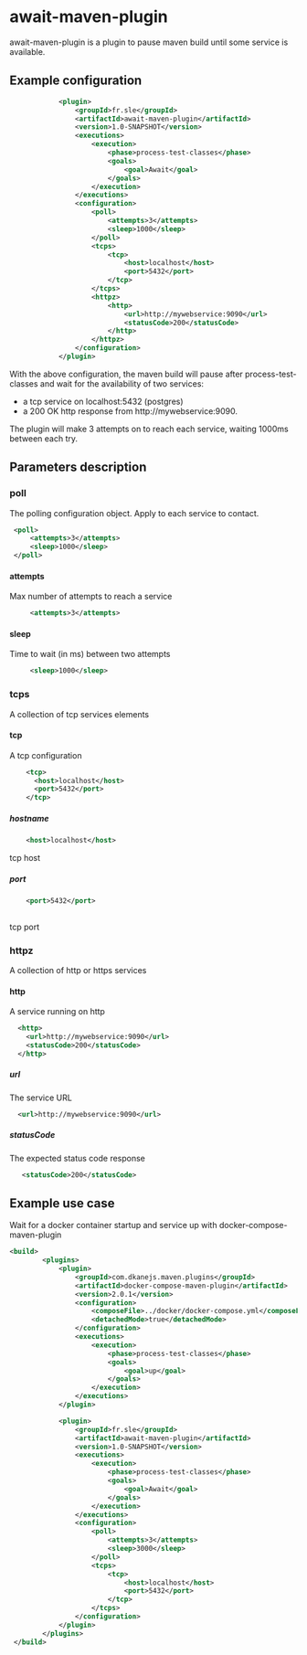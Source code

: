 # await-maven-plugin

await-maven-plugin is a plugin to pause maven build until some service is available.

## Example configuration

```xml
            <plugin>
                <groupId>fr.sle</groupId>
                <artifactId>await-maven-plugin</artifactId>
                <version>1.0-SNAPSHOT</version>
                <executions>
                    <execution>
                        <phase>process-test-classes</phase>
                        <goals>
                            <goal>Await</goal>
                        </goals>
                    </execution>
                </executions>
                <configuration>
                    <poll>
                        <attempts>3</attempts>
                        <sleep>1000</sleep>
                    </poll>
                    <tcps>
                        <tcp>
                            <host>localhost</host>
                            <port>5432</port>
                        </tcp>
                    </tcps>
                    <httpz>
                        <http>
                            <url>http://mywebservice:9090</url>
                            <statusCode>200</statusCode>
                        </http>
                    </httpz>    
                </configuration>
            </plugin>

```

With the above configuration, the maven build will pause after process-test-classes and wait for the availability of
two services: 

  - a tcp service on localhost:5432 (postgres)
  - a 200 OK http response from http://mywebservice:9090.

The plugin will make 3 attempts on to reach each service, waiting 1000ms between each try.

## Parameters description

### poll
The polling configuration object. Apply to each service to contact.

```xml
 <poll>
     <attempts>3</attempts>
     <sleep>1000</sleep>
 </poll>
```

#### attempts
Max number of attempts to reach a service

```xml
     <attempts>3</attempts>
```

#### sleep
Time to wait (in ms) between two attempts

```xml
     <sleep>1000</sleep>
```

### tcps
A collection of tcp services elements

#### tcp
A tcp configuration

```xml
    <tcp>
      <host>localhost</host>
      <port>5432</port>
    </tcp>
```

##### hostname
```xml
    <host>localhost</host>
```

tcp host

##### port
```xml
    <port>5432</port>
   
```
tcp port

### httpz
A collection of http or https services

#### http
A service running on http
```xml
  <http>
    <url>http://mywebservice:9090</url>
    <statusCode>200</statusCode>
  </http>
```
##### url
The service URL
```xml
  <url>http://mywebservice:9090</url>
```

##### statusCode
The expected status code response
```xml
   <statusCode>200</statusCode>
```

## Example use case

Wait for a docker container startup and service up with docker-compose-maven-plugin

```xml
<build>
        <plugins>
            <plugin>
                <groupId>com.dkanejs.maven.plugins</groupId>
                <artifactId>docker-compose-maven-plugin</artifactId>
                <version>2.0.1</version>
                <configuration>
                    <composeFile>../docker/docker-compose.yml</composeFile>
                    <detachedMode>true</detachedMode>
                </configuration>
                <executions>
                    <execution>
                        <phase>process-test-classes</phase>
                        <goals>
                            <goal>up</goal>
                        </goals>
                    </execution>
                </executions>
            </plugin>

            <plugin>
                <groupId>fr.sle</groupId>
                <artifactId>await-maven-plugin</artifactId>
                <version>1.0-SNAPSHOT</version>
                <executions>
                    <execution>
                        <phase>process-test-classes</phase>
                        <goals>
                            <goal>Await</goal>
                        </goals>
                    </execution>
                </executions>
                <configuration>
                    <poll>
                        <attempts>3</attempts>
                        <sleep>3000</sleep>
                    </poll>
                    <tcps>
                        <tcp>
                            <host>localhost</host>
                            <port>5432</port>
                        </tcp>
                    </tcps>
                </configuration>
            </plugin>
        </plugins> 
 </build>
 
 ```